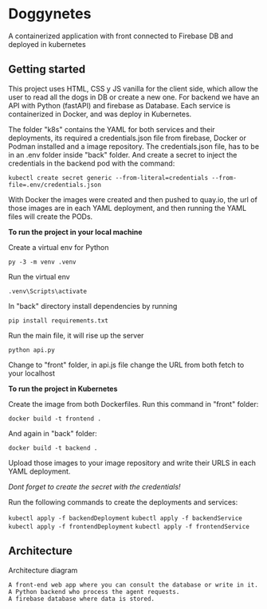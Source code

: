# Doggynetes

A containerized application with front connected to Firebase DB and deployed in kubernetes 

## Getting started

This project uses HTML, CSS y JS vanilla for the client side, which allow the user to read all the dogs in DB or create a new one. For backend we have an API with Python (fastAPI)  and firebase as Database. Each service is containerized in Docker, and was deploy in Kubernetes. 

The folder "k8s" contains the YAML for both services and their deployments, its required a credentials.json file from firebase, Docker or Podman installed and a image repository.
The credentials.json file, has to be in an .env folder inside "back" folder. And create a secret to inject the credentials in the backend pod with the command:

`kubectl create secret generic --from-literal=credentials --from-file=.env/credentials.json`

With Docker the images were created and then pushed to quay.io, the url of those images are in each YAML deployment, and then running the YAML files will create the PODs.


**To run the project in your local machine**

Create a virtual env for Python

`py -3 -m venv .venv`

Run the virtual env

`.venv\Scripts\activate`

In "back" directory install dependencies by running

`pip install requirements.txt`

Run the main file, it will rise up the server

`python api.py`

Change to "front" folder, in api.js file change the URL from both fetch to your localhost

**To run the project in Kubernetes**

Create the image from both Dockerfiles. Run this command in "front" folder:

`docker build -t frontend .`

And again in "back" folder:

`docker build -t backend .`

Upload those images to your image repository and write their URLS in each YAML deployment.

*Dont forget to create the secret with the credentials!*

Run the following commands to create the deployments and services:

`kubectl apply -f backendDeployment`
`kubectl apply -f backendService`
`kubectl apply -f frontendDeployment`
`kubectl apply -f frontendService`


## Architecture

Architecture diagram

    A front-end web app where you can consult the database or write in it.
    A Python backend who process the agent requests.    
    A firebase database where data is stored.

